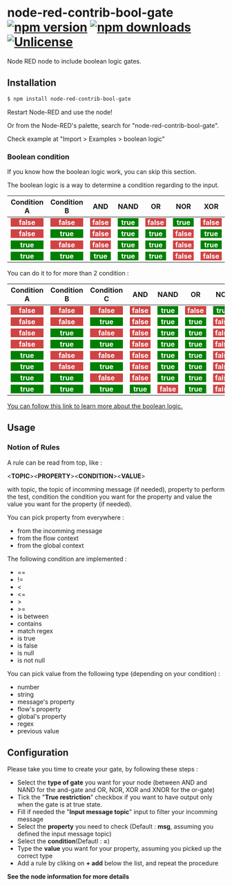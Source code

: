
# node-red-contrib-bool-gate [![npm version](https://img.shields.io/npm/v/node-red-contrib-bool-gate.svg?style=flat)](https://www.npmjs.org/package/node-red-contrib-bool-gate) [![npm downloads](https://img.shields.io/npm/dm/node-red-contrib-bool-gate.svg?style=flat)](https://www.npmjs.org/package/node-red-contrib-bool-gate) [![Unlicense](https://img.shields.io/badge/un-license-green.svg?style=flat)](http://unlicense.org)

Node RED node to include boolean logic gates.

## Installation

```bash
$ npm install node-red-contrib-bool-gate
```

Restart Node-RED and use the node!

Or from the Node-RED's palette, search for "node-red-contrib-bool-gate".

Check example at "Import > Examples > boolean logic"

### Boolean condition

If you know how the boolean logic work, you can skip this section.

The boolean logic is a way to determine a condition regarding to the input.

|Condition A|Condition B|AND|NAND|OR|NOR|XOR|XNOR
|-|-|-|-|-|-|-|-|
|<div style="color:white;background-color: #cf4343;text-align : center; font-weight : bold; padding : 0px 5px;">false</div>|<div style="color:white;background-color: #cf4343;text-align : center; font-weight : bold; padding : 0px 5px;">false</div>|<div style="color:white;background-color: #cf4343;text-align : center; font-weight : bold; padding : 0px 5px;">false</div>|<div style="color:white;background-color: green;text-align : center; font-weight : bold; padding : 0px 5px;">true</div>|<div style="color:white;background-color: #cf4343;text-align : center; font-weight : bold; padding : 0px 5px;">false</div>|<div style="color:white;background-color: green;text-align : center; font-weight : bold; padding : 0px 5px;">true</div>|<div style="color:white;background-color: #cf4343;text-align : center; font-weight : bold; padding : 0px 5px;">false</div>|<div style="color:white;background-color: green;text-align : center; font-weight : bold; padding : 0px 5px;">true</div>
|<div style="color:white;background-color: #cf4343;text-align : center; font-weight : bold; padding : 0px 5px;">false</div>|<div style="color:white;background-color: green;text-align : center; font-weight : bold; padding : 0px 5px;">true</div>|<div style="color:white;background-color: #cf4343;text-align : center; font-weight : bold; padding : 0px 5px;">false</div>|<div style="color:white;background-color: green;text-align : center; font-weight : bold; padding : 0px 5px;">true</div>|<div style="color:white;background-color: green;text-align : center; font-weight : bold; padding : 0px 5px;">true</div>|<div style="color:white;background-color: #cf4343;text-align : center; font-weight : bold; padding : 0px 5px;">false</div>|<div style="color:white;background-color: green;text-align : center; font-weight : bold; padding : 0px 5px;">true</div>|<div style="color:white;background-color: #cf4343;text-align : center; font-weight : bold; padding : 0px 5px;">false</div>
|<div style="color:white;background-color: green;text-align : center; font-weight : bold; padding : 0px 5px;">true</div>|<div style="color:white;background-color: #cf4343;text-align : center; font-weight : bold; padding : 0px 5px;">false</div>|<div style="color:white;background-color: #cf4343;text-align : center; font-weight : bold; padding : 0px 5px;">false</div>|<div style="color:white;background-color: green;text-align : center; font-weight : bold; padding : 0px 5px;">true</div>|<div style="color:white;background-color: green;text-align : center; font-weight : bold; padding : 0px 5px;">true</div>|<div style="color:white;background-color: #cf4343;text-align : center; font-weight : bold; padding : 0px 5px;">false</div>|<div style="color:white;background-color: green;text-align : center; font-weight : bold; padding : 0px 5px;">true</div>|<div style="color:white;background-color: #cf4343;text-align : center; font-weight : bold; padding : 0px 5px;">false</div>
|<div style="color:white;background-color: green;text-align : center; font-weight : bold; padding : 0px 5px;">true</div>|<div style="color:white;background-color: green;text-align : center; font-weight : bold; padding : 0px 5px;">true</div>|<div style="color:white;background-color: green;text-align : center; font-weight : bold; padding : 0px 5px;">true</div>|<div style="color:white;background-color: green;text-align : center; font-weight : bold; padding : 0px 5px;">true</div>|<div style="color:white;background-color: green;text-align : center; font-weight : bold; padding : 0px 5px;">true</div>|<div style="color:white;background-color: #cf4343;text-align : center; font-weight : bold; padding : 0px 5px;">false</div>|<div style="color:white;background-color: #cf4343;text-align : center; font-weight : bold; padding : 0px 5px;">false</div>|<div style="color:white;background-color: green;text-align : center; font-weight : bold; padding : 0px 5px;">true</div>

You can do it to for more than 2 condition :

|Condition A|Condition B|Condition C|AND|NAND|OR|NOR|XOR|XNOR
|-|-|-|-|-|-|-|-|-|
|<div style="color:white;background-color: #cf4343;text-align : center; font-weight : bold; padding : 0px 5px;">false</div>|<div style="color:white;background-color: #cf4343;text-align : center; font-weight : bold; padding : 0px 5px;">false</div>|<div style="color:white;background-color: #cf4343;text-align : center; font-weight : bold; padding : 0px 5px;">false</div>|<div style="color:white;background-color: #cf4343;text-align : center; font-weight : bold; padding : 0px 5px;">false</div>|<div style="color:white;background-color: green;text-align : center; font-weight : bold; padding : 0px 5px;">true</div>|<div style="color:white;background-color: #cf4343;text-align : center; font-weight : bold; padding : 0px 5px;">false</div>|<div style="color:white;background-color: green;text-align : center; font-weight : bold; padding : 0px 5px;">true</div>|<div style="color:white;background-color: #cf4343;text-align : center; font-weight : bold; padding : 0px 5px;">false</div>|<div style="color:white;background-color: green;text-align : center; font-weight : bold; padding : 0px 5px;">true</div>
|<div style="color:white;background-color: #cf4343;text-align : center; font-weight : bold; padding : 0px 5px;">false</div>|<div style="color:white;background-color: #cf4343;text-align : center; font-weight : bold; padding : 0px 5px;">false</div>|<div style="color:white;background-color: green;text-align : center; font-weight : bold; padding : 0px 5px;">true</div>|<div style="color:white;background-color: #cf4343;text-align : center; font-weight : bold; padding : 0px 5px;">false</div>|<div style="color:white;background-color: green;text-align : center; font-weight : bold; padding : 0px 5px;">true</div>|<div style="color:white;background-color: green;text-align : center; font-weight : bold; padding : 0px 5px;">true</div>|<div style="color:white;background-color: #cf4343;text-align : center; font-weight : bold; padding : 0px 5px;">false</div>|<div style="color:white;background-color: green;text-align : center; font-weight : bold; padding : 0px 5px;">true</div>|<div style="color:white;background-color: #cf4343;text-align : center; font-weight : bold; padding : 0px 5px;">false</div>
|<div style="color:white;background-color: #cf4343;text-align : center; font-weight : bold; padding : 0px 5px;">false</div>|<div style="color:white;background-color: green;text-align : center; font-weight : bold; padding : 0px 5px;">true</div>|<div style="color:white;background-color: #cf4343;text-align : center; font-weight : bold; padding : 0px 5px;">false</div>|<div style="color:white;background-color: #cf4343;text-align : center; font-weight : bold; padding : 0px 5px;">false</div>|<div style="color:white;background-color: green;text-align : center; font-weight : bold; padding : 0px 5px;">true</div>|<div style="color:white;background-color: green;text-align : center; font-weight : bold; padding : 0px 5px;">true</div>|<div style="color:white;background-color: #cf4343;text-align : center; font-weight : bold; padding : 0px 5px;">false</div>|<div style="color:white;background-color: green;text-align : center; font-weight : bold; padding : 0px 5px;">true</div>|<div style="color:white;background-color: #cf4343;text-align : center; font-weight : bold; padding : 0px 5px;">false</div>
|<div style="color:white;background-color: #cf4343;text-align : center; font-weight : bold; padding : 0px 5px;">false</div>|<div style="color:white;background-color: green;text-align : center; font-weight : bold; padding : 0px 5px;">true</div>|<div style="color:white;background-color: green;text-align : center; font-weight : bold; padding : 0px 5px;">true</div>|<div style="color:white;background-color: #cf4343;text-align : center; font-weight : bold; padding : 0px 5px;">false</div>|<div style="color:white;background-color: green;text-align : center; font-weight : bold; padding : 0px 5px;">true</div>|<div style="color:white;background-color: green;text-align : center; font-weight : bold; padding : 0px 5px;">true</div>|<div style="color:white;background-color: #cf4343;text-align : center; font-weight : bold; padding : 0px 5px;">false</div>|<div style="color:white;background-color: #cf4343;text-align : center; font-weight : bold; padding : 0px 5px;">false</div>|<div style="color:white;background-color: green;text-align : center; font-weight : bold; padding : 0px 5px;">true</div>
|<div style="color:white;background-color: green;text-align : center; font-weight : bold; padding : 0px 5px;">true</div>|<div style="color:white;background-color: #cf4343;text-align : center; font-weight : bold; padding : 0px 5px;">false</div>|<div style="color:white;background-color: #cf4343;text-align : center; font-weight : bold; padding : 0px 5px;">false</div>|<div style="color:white;background-color: #cf4343;text-align : center; font-weight : bold; padding : 0px 5px;">false</div>|<div style="color:white;background-color: green;text-align : center; font-weight : bold; padding : 0px 5px;">true</div>|<div style="color:white;background-color: green;text-align : center; font-weight : bold; padding : 0px 5px;">true</div>|<div style="color:white;background-color: #cf4343;text-align : center; font-weight : bold; padding : 0px 5px;">false</div>|<div style="color:white;background-color: green;text-align : center; font-weight : bold; padding : 0px 5px;">true</div>|<div style="color:white;background-color: #cf4343;text-align : center; font-weight : bold; padding : 0px 5px;">false</div>
|<div style="color:white;background-color: green;text-align : center; font-weight : bold; padding : 0px 5px;">true</div>|<div style="color:white;background-color: #cf4343;text-align : center; font-weight : bold; padding : 0px 5px;">false</div>|<div style="color:white;background-color: green;text-align : center; font-weight : bold; padding : 0px 5px;">true</div>|<div style="color:white;background-color: #cf4343;text-align : center; font-weight : bold; padding : 0px 5px;">false</div>|<div style="color:white;background-color: green;text-align : center; font-weight : bold; padding : 0px 5px;">true</div>|<div style="color:white;background-color: green;text-align : center; font-weight : bold; padding : 0px 5px;">true</div>|<div style="color:white;background-color: #cf4343;text-align : center; font-weight : bold; padding : 0px 5px;">false</div>|<div style="color:white;background-color: #cf4343;text-align : center; font-weight : bold; padding : 0px 5px;">false</div>|<div style="color:white;background-color: green;text-align : center; font-weight : bold; padding : 0px 5px;">true</div>
|<div style="color:white;background-color: green;text-align : center; font-weight : bold; padding : 0px 5px;">true</div>|<div style="color:white;background-color: green;text-align : center; font-weight : bold; padding : 0px 5px;">true</div>|<div style="color:white;background-color: #cf4343;text-align : center; font-weight : bold; padding : 0px 5px;">false</div>|<div style="color:white;background-color: #cf4343;text-align : center; font-weight : bold; padding : 0px 5px;">false</div>|<div style="color:white;background-color: green;text-align : center; font-weight : bold; padding : 0px 5px;">true</div>|<div style="color:white;background-color: green;text-align : center; font-weight : bold; padding : 0px 5px;">true</div>|<div style="color:white;background-color: #cf4343;text-align : center; font-weight : bold; padding : 0px 5px;">false</div>|<div style="color:white;background-color: #cf4343;text-align : center; font-weight : bold; padding : 0px 5px;">false</div>|<div style="color:white;background-color: green;text-align : center; font-weight : bold; padding : 0px 5px;">true</div>
|<div style="color:white;background-color: green;text-align : center; font-weight : bold; padding : 0px 5px;">true</div>|<div style="color:white;background-color: green;text-align : center; font-weight : bold; padding : 0px 5px;">true</div>|<div style="color:white;background-color: green;text-align : center; font-weight : bold; padding : 0px 5px;">true</div>|<div style="color:white;background-color: green;text-align : center; font-weight : bold; padding : 0px 5px;">true</div>|<div style="color:white;background-color: #cf4343;text-align : center; font-weight : bold; padding : 0px 5px;">false</div>|<div style="color:white;background-color: green;text-align : center; font-weight : bold; padding : 0px 5px;">true</div>|<div style="color:white;background-color: #cf4343;text-align : center; font-weight : bold; padding : 0px 5px;">false</div>|<div style="color:white;background-color: #cf4343;text-align : center; font-weight : bold; padding : 0px 5px;">false</div>|<div style="color:white;background-color: green;text-align : center; font-weight : bold; padding : 0px 5px;">true</div>

 [You can follow this link to learn more about the boolean logic.](https://en.wikipedia.org/wiki/Boolean_algebra)

## Usage

### Notion of Rules

A rule can be read from top, like :

&lt;**TOPIC**&gt;&lt;**PROPERTY**&gt;&lt;**CONDITION**&gt;&lt;**VALUE**&gt;

with topic, the topic of incomming message (if needed), property to perform the test, condition the condition you want for the property and value the value you want for the property (if needed).

You can pick property from everywhere :
* from the incomming message
* from the flow context
* from the global context

The following condition are implemented :
* ==
* !=
* &lt;
* &lt;=
* &gt;
* &gt;=
* is between
* contains
* match regex
* is true
* is false
* is null
* is not null

You can pick value from the following type (depending on your condition) :
* number
* string
* message's property
* flow's property
* global's property
* regex
* previous value

## Configuration

Please take you time to create your gate, by following these steps :

* Select the **type of gate** you want for your node (between AND and NAND for the and-gate and OR, NOR, XOR and XNOR for the or-gate)
* Tick the "**True restriction**" checkbox if you want to have output only when the gate is at true state.
* Fill if needed the "**Input message topic**" input to filter your incomming message
* Select the **property** you need to check (Default : **msg**, assuming you defined the input message topic)
* Select the **condition**(Defautl : **=**)
* Type the **value** you want for your property, assuming you picked up the correct type
* Add a rule by cliking on **+ add** below the list, and repeat the procedure 

**See the node information for more details**
